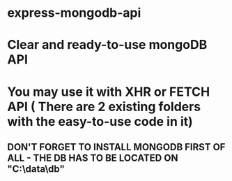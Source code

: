 # express-mongodb-api
# Clear and ready-to-use mongoDB API
# You may use it with XHR or FETCH API ( There are 2 existing folders with the easy-to-use code in it)
## DON'T FORGET TO INSTALL MONGODB FIRST OF ALL - THE DB HAS TO BE LOCATED ON "C:\data\db"
